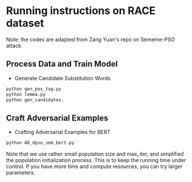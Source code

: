 # Running instructions on RACE dataset

Note: the codes are adapted from Zang Yuan's repo on Sememe-PSO attack.
## Process Data and Train Model

- Generate Candidate Substitution Words
```bash
python gen_pos_tag.py
python lemma.py
python gen_candidates.
```


## Craft Adversarial Examples
- Crafting Adversarial Examples for BERT
```bash
python AD_dpso_sem_bert.py
```
Note that we use rather small population size and max_iter, and simplified the population initialization process. This is to keep the running time under control. If you have more time and compute resources, you can try larger parameters.
